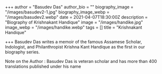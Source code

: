 +++
author = "Basudev Das"
author_bio = ""
biography_image = "/images/basudev2-1.jpg"
biography_image_webp = "/images/basudev2.webp"
date = 2021-04-07T18:30:00Z
description = "Biography of Krishnakant Handique"
image = "/images/handike.jpg"
image_webp = "/images/handike.webp"
tags = []
title = "Krishnakant Handique"

+++
Basudev Das writes a memoir of the famous Assamese Scholar, Indologist, and Philanthropist Krishna Kant Handique as the first in our biography series.

Note on the Author : Basudev Das is veteran scholar and has more than 400 translations published under his name